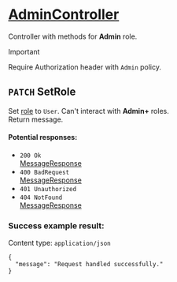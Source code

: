 # [AdminController](../../ProjectTisa/Controllers/BusinessControllers/ManageControllers/AdminController.cs)
Controller with methods for **Admin** role.
> [!IMPORTANT]
> Require Authorization header with `Admin` policy.
## `PATCH` SetRole
Set [role](../../ProjectTisa/Models/Enums/RoleType.cs) to `User`. Can't interact with **Admin+** roles.<br>Return message.
#### Potential responses:
* `200 Ok`<br>[MessageResponse](../../ProjectTisa/Controllers/GeneralData/Responses/MessageResponse.cs)
* `400 BadRequest`<br>[MessageResponse](../../ProjectTisa/Controllers/GeneralData/Responses/MessageResponse.cs)
* `401 Unauthorized`
* `404 NotFound`<br>[MessageResponse](../../ProjectTisa/Controllers/GeneralData/Responses/MessageResponse.cs)
### Success example result:
Content type: `application/json`
```
{
  "message": "Request handled successfully."
}
```